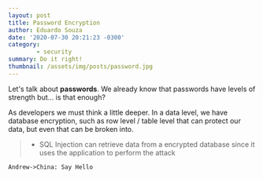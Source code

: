 ```yaml
---
layout: post
title: Password Encryption
author: Eduardo Souza
date: '2020-07-30 20:21:23 -0300'
category:
        - security
summary: Do it right!
thumbnail: /assets/img/posts/password.jpg
---
```


Let's talk about **passwords**. 
We already know that passwords have levels of strength but... is that enough?

As developers we must think a little deeper.
In a data level, we have database encryption, such as row level / table level that can protect our data, but even that can be broken into.
> * SQL Injection can retrieve data from a encrypted database since it uses the application to perform the attack

```sequence {theme="hand"}
Andrew->China: Say Hello
```
